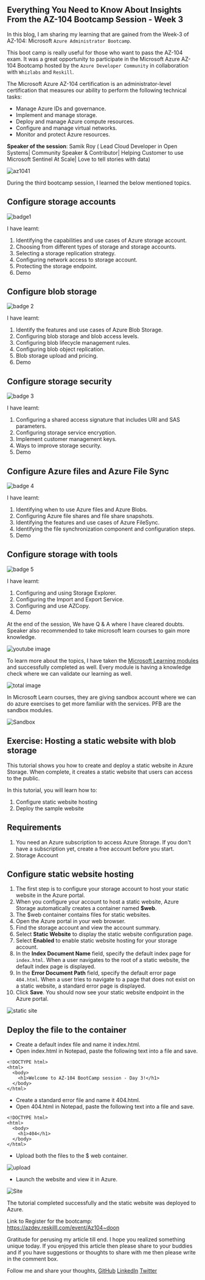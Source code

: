 ## Everything You Need to Know About Insights From the AZ-104 Bootcamp Session - Week 3

In this blog, I am sharing my learning that are gained from the Week-3 of AZ-104: Microsoft `Azure Administrator Bootcamp`.


This boot camp is really useful for those who want to pass the AZ-104 exam.  It was a great opportunity  to participate in the Microsoft Azure AZ-104 Bootcamp hosted by the `Azure Developer Community` in collaboration with `Whizlabs` and `Reskill`.


The Microsoft Azure AZ-104 certification is an administrator-level certification that measures our ability to perform the following technical tasks: 

- Manage Azure IDs and governance. 
- Implement and manage storage. 
- Deploy and manage Azure compute resources. 
- Configure and manage virtual networks. 
- Monitor and protect Azure resources. 

**Speaker of the session**: Samik Roy ( Lead Cloud Developer in Open Systems| Community Speaker & Contributor| Helping Customer to use Microsoft Sentinel At Scale| Love to tell stories with data)



![az1041](https://dev-to-uploads.s3.amazonaws.com/uploads/articles/vq65tbdqcbk2tdmtrv7j.png)
 
 

During the third bootcamp session, I learned the below mentioned topics.

## Configure storage accounts



![badge1](https://dev-to-uploads.s3.amazonaws.com/uploads/articles/y4kn1e3bx3x53rxfyvfe.png)
 

I have learnt: 

1. Identifying the capabilities and use cases of Azure storage account. 
2. Choosing from different types of storage and storage accounts. 
3. Selecting a storage replication strategy. 
4. Configuring network access to storage account. 
5. Protecting the storage endpoint.
6. Demo








## Configure blob storage


![badge 2](https://dev-to-uploads.s3.amazonaws.com/uploads/articles/qo69sqwxf3x08mbu6ymo.png)
 

I have learnt: 

1. Identify the features and use cases of Azure Blob Storage. 
2. Configuring blob storage and blob access levels. 
3. Configuring blob lifecycle management rules. 
4. Configuring blob object replication. 
5. Blob storage upload and pricing.
6. Demo







## Configure storage security


![badge 3](https://dev-to-uploads.s3.amazonaws.com/uploads/articles/4phnvdm75n2l2albwvvj.png)
 


I have learnt: 

1. Configuring a shared access signature that includes URI and SAS parameters. 
2. Configuring storage service encryption. 
3. Implement customer management keys. 
4. Ways to improve storage security.
5. Demo









## Configure Azure files and Azure File Sync

![badge 4](https://dev-to-uploads.s3.amazonaws.com/uploads/articles/jtld2kjmq2850muax6z9.png)
 

I have learnt: 

1. Identifying when to use Azure files and Azure Blobs.  
2. Configuring Azure file shares and file share snapshots.  
3. Identifying the features and use cases of Azure FileSync. 
4. Identifying the file synchronization component and configuration steps. 
5. Demo






## Configure storage with tools

![badge 5](https://dev-to-uploads.s3.amazonaws.com/uploads/articles/o0okl2srfvvf9jplx079.png)
 


I have learnt: 


1. Configuring and using Storage Explorer.  
2. Configuring the Import and Export Service.  
3. Configuring and use AZCopy.
4. Demo



At the end of the session, We have Q & A where I have cleared doubts. Speaker also recommended to take microsoft learn courses to gain more knowledge.

![youtube image](https://dev-to-uploads.s3.amazonaws.com/uploads/articles/86o7vkh1leoebt648083.png)
 
 

To learn more about the topics, I have taken the [Microsoft Learning modules](https://docs.microsoft.com/en-us/learn/paths/az-104-manage-storage/) and successfully completed as well. Every module is having a knowledge check where we can validate our learning as well.

![total image](https://dev-to-uploads.s3.amazonaws.com/uploads/articles/vp200gq0qo9qduno0cxy.png)
 


In Microsoft Learn courses, they are giving sandbox account where we can do azure exercises to get more familiar with the services. PFB are the sandbox modules.

![Sandbox](https://dev-to-uploads.s3.amazonaws.com/uploads/articles/o1ff1v8diww5k3yhfb4u.png)




       



## Exercise: Hosting a static website with blob storage 

This tutorial shows you how to create and deploy a static website in Azure Storage. When complete, it creates a static website that users can access to the public. 

In this tutorial, you will learn how to: 

1. Configure static website hosting 
2. Deploy the sample website 

## Requirements 

1. You need an Azure subscription to access Azure Storage. If you don't  have a subscription yet, create a free account before you start. 
2. Storage Account

## Configure static website hosting 

1. The first step is to configure your storage account to host your static website in the Azure portal. 
2. When you configure your account to host a static website, Azure Storage automatically creates a container named **$web**. 
3. The $web container contains files for  static websites. 
4. Open the Azure portal in your web browser. 
5. Find the storage account and view the account summary. 
6. Select **Static Website** to display the static website configuration page. 
7. Select **Enabled** to enable static website hosting for your storage account. 
8. In the **Index Document Name** field, specify the default index page for `index.html`. When a user navigates to the root of a static website, the default index page is displayed. 
9. In the **Error Document Path** field, specify the default error page  `404.html`. When a user tries to navigate to a page that does not exist on a static website, a standard error page is displayed. 
10. Click **Save**. You should now see your static website endpoint in the Azure portal.

![static site](https://dev-to-uploads.s3.amazonaws.com/uploads/articles/bvq437xgfgk2zjqsagqj.png)

## Deploy the file to the container

- Create a default index file and name it index.html.  
- Open index.html in Notepad, paste the following text into a file and save. 

```
<!DOCTYPE html>
<html>
  <body>
    <h1>Welcome to AZ-104 BootCamp session - Day 3!</h1>
  </body>
</html>
```
- Create a standard error file and name it 404.html. 
- Open 404.html in Notepad, paste the following text into a file and save.

```
<!DOCTYPE html>
<html>
  <body>
    <h1>404</h1>
  </body>
</html>
```
- Upload both the files to the $ web container.

![upload](https://dev-to-uploads.s3.amazonaws.com/uploads/articles/v0irgdguhpdb1i6keqam.png)
 
- Launch the website and view it in Azure. 

![Site](https://dev-to-uploads.s3.amazonaws.com/uploads/articles/j14s89pgvzg0uaykxjst.png)
 

The tutorial completed successfully and the  static website was deployed to Azure.
 

Link to Register for the bootcamp: https://azdev.reskilll.com/event/Az104~doon

Gratitude for perusing my article till end. I hope you realized something unique today. If you enjoyed this article then please share to your buddies and if you have suggestions or thoughts to share with me then please write in the comment box.


Follow me and share your thoughts,
[GitHub](https://github.com/MakendranG)
[LinkedIn](https://www.linkedin.com/in/makendran/)
[Twitter](https://twitter.com/MakendranG)
